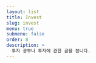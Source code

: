 ```yaml
---
layout: list
title: Invest
slug: invest
menu: true
submenu: false
order: 8
description: >
  투자 공부나 투자에 관한 글을 씁니다.
---
```

